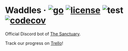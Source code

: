 # Waddles · [![go](https://img.shields.io/badge/go-1.15.2-blue)](https://golang.org) [![license](https://img.shields.io/badge/license-AGPL--3.0-brightgreen)](https://github.com/The-Sanctuary/waddles/blob/master/LICENSE) ![test](https://github.com/the-sanctuary/waddles/workflows/Golang%20Testing%20Suite/badge.svg) [![codecov](https://codecov.io/gh/the-sanctuary/waddles/branch/master/graph/badge.svg)](https://codecov.io/gh/the-sanctuary/waddles)

Official Discord bot of [The Sanctuary]().

Track our progress on [Trello](https://trello.com/b/vzIPq2AD/the-sanctuary-discord-bot)!
